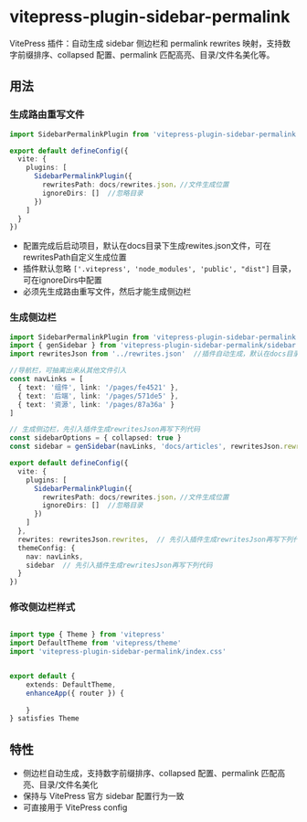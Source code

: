 # vitepress-plugin-sidebar-permalink

VitePress 插件：自动生成 sidebar 侧边栏和 permalink rewrites 映射，支持数字前缀排序、collapsed 配置、permalink 匹配高亮、目录/文件名美化等。

## 用法

### 生成路由重写文件

```ts 
import SidebarPermalinkPlugin from 'vitepress-plugin-sidebar-permalink'

export default defineConfig({
  vite: {
    plugins: [
      SidebarPermalinkPlugin({
        rewritesPath: docs/rewrites.json，//文件生成位置
        ignoreDirs: []  //忽略目录
      }) 
    ]
  }
})

```

- 配置完成后启动项目，默认在docs目录下生成rewites.json文件，可在rewritesPath自定义生成位置
- 插件默认忽略 `['.vitepress', 'node_modules', 'public', "dist"]` 目录，可在ignoreDirs中配置
- 必须先生成路由重写文件，然后才能生成侧边栏

### 生成侧边栏

```ts
import SidebarPermalinkPlugin from 'vitepress-plugin-sidebar-permalink'
import { genSidebar } from 'vitepress-plugin-sidebar-permalink/sidebar'
import rewritesJson from '../rewrites.json'  //插件自动生成，默认在docs目录下，确保文件存在再引入

//导航栏，可抽离出来从其他文件引入
const navLinks = [
  { text: '组件', link: '/pages/fe4521' },
  { text: '后端', link: '/pages/571de5' },
  { text: '资源', link: '/pages/87a36a' }
]

// 生成侧边栏，先引入插件生成rewritesJson再写下列代码
const sidebarOptions = { collapsed: true }
const sidebar = genSidebar(navLinks, 'docs/articles', rewritesJson.rewrites, sidebarOptions) //'docs/articles'为md文件所在目录

export default defineConfig({
  vite: {
    plugins: [
      SidebarPermalinkPlugin({
        rewritesPath: docs/rewrites.json，//文件生成位置
        ignoreDirs: []  //忽略目录
      }) 
    ]
  },
  rewrites: rewritesJson.rewrites,  // 先引入插件生成rewritesJson再写下列代码
  themeConfig: {
    nav: navLinks,
    sidebar  // 先引入插件生成rewritesJson再写下列代码
  }
})

```

### 修改侧边栏样式


``` ts 

import type { Theme } from 'vitepress'
import DefaultTheme from 'vitepress/theme'
import 'vitepress-plugin-sidebar-permalink/index.css'


export default {
    extends: DefaultTheme,
    enhanceApp({ router }) {
        
    }
} satisfies Theme


```


## 特性
- 侧边栏自动生成，支持数字前缀排序、collapsed 配置、permalink 匹配高亮、目录/文件名美化
- 保持与 VitePress 官方 sidebar 配置行为一致
- 可直接用于 VitePress config


